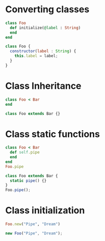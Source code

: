 # Converting classes

```rb
class Foo
  def initialize(@label : String)
  end
end
```

```js
class Foo {
  constructor(label : String) {
    this.label = label;
  }
}
```

# Class Inheritance

```rb
class Foo < Bar
end
```

```js
class Foo extends Bar {}
```

# Class static functions

```rb
class Foo < Bar
  def self.pipe
  end
end
Foo.pipe
```

```js
class Foo extends Bar {
  static pipe() {}
}
Foo.pipe();
```

# Class initialization

```rb
Foo.new("Pipe", "Dream")
```

```js
new Foo("Pipe", "Dream");
```
